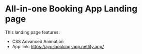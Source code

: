 # All-in-one Booking App Landing page

This landing page features:

-   CSS Advanced Animation
-   App link: https://ayo-booking-app.netlify.app/

